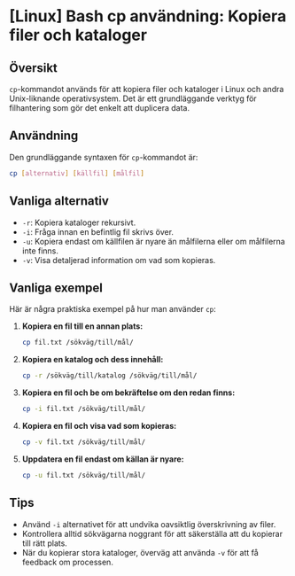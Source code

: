# [Linux] Bash cp användning: Kopiera filer och kataloger

## Översikt
`cp`-kommandot används för att kopiera filer och kataloger i Linux och andra Unix-liknande operativsystem. Det är ett grundläggande verktyg för filhantering som gör det enkelt att duplicera data.

## Användning
Den grundläggande syntaxen för `cp`-kommandot är:

```bash
cp [alternativ] [källfil] [målfil]
```

## Vanliga alternativ
- `-r`: Kopiera kataloger rekursivt.
- `-i`: Fråga innan en befintlig fil skrivs över.
- `-u`: Kopiera endast om källfilen är nyare än målfilerna eller om målfilerna inte finns.
- `-v`: Visa detaljerad information om vad som kopieras.

## Vanliga exempel
Här är några praktiska exempel på hur man använder `cp`:

1. **Kopiera en fil till en annan plats:**
   ```bash
   cp fil.txt /sökväg/till/mål/
   ```

2. **Kopiera en katalog och dess innehåll:**
   ```bash
   cp -r /sökväg/till/katalog /sökväg/till/mål/
   ```

3. **Kopiera en fil och be om bekräftelse om den redan finns:**
   ```bash
   cp -i fil.txt /sökväg/till/mål/
   ```

4. **Kopiera en fil och visa vad som kopieras:**
   ```bash
   cp -v fil.txt /sökväg/till/mål/
   ```

5. **Uppdatera en fil endast om källan är nyare:**
   ```bash
   cp -u fil.txt /sökväg/till/mål/
   ```

## Tips
- Använd `-i` alternativet för att undvika oavsiktlig överskrivning av filer.
- Kontrollera alltid sökvägarna noggrant för att säkerställa att du kopierar till rätt plats.
- När du kopierar stora kataloger, överväg att använda `-v` för att få feedback om processen.